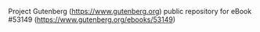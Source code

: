 Project Gutenberg (https://www.gutenberg.org) public repository for
eBook #53149 (https://www.gutenberg.org/ebooks/53149)

